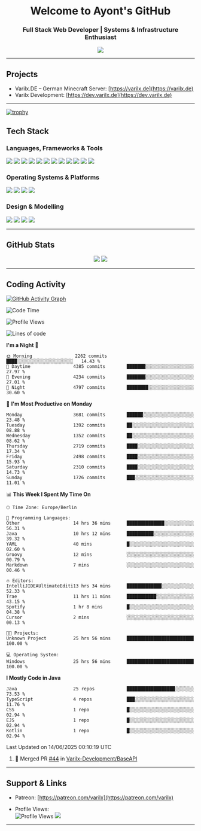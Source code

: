 <h1 align="center">Welcome to Ayont's GitHub</h1>
<h3 align="center">Full Stack Web Developer | Systems & Infrastructure Enthusiast</h3>

<p align="center">
  <img src="https://readme-typing-svg.herokuapp.com?font=Fira+Code&duration=3000&pause=1000&center=true&vCenter=true&width=435&lines=Open+Source+Enthusiast;Frontend+%7C+Backend+%7C+DevOps;Always+Learning+%26+Building" />
</p>

---

## Projects
- Varilx.DE – German Minecraft Server: [https://varilx.de](https://varilx.de)
- Varilx Development: [https://dev.varilx.de](https://dev.varilx.de)

---

[![trophy](https://github-profile-trophy.vercel.app/?username=ayont&margin-w=15&theme=darkhub&no-bg=true&no-frame=true)](https://github.com/ryo-ma/github-profile-trophy)

## Tech Stack

### Languages, Frameworks & Tools
<div align="left">
  <img src="https://img.shields.io/badge/Java-ED8B00?style=for-the-badge&logo=openjdk&logoColor=white"/>
  <img src="https://img.shields.io/badge/React-61DAFB?style=for-the-badge&logo=react&logoColor=black"/>
  <img src="https://img.shields.io/badge/Tailwind_CSS-38B2AC?style=for-the-badge&logo=tailwind-css&logoColor=white"/>
  <img src="https://img.shields.io/badge/HyperCSS-000000?style=for-the-badge&logo=css3&logoColor=white"/>
  <img src="https://img.shields.io/badge/MySQL-005C84?style=for-the-badge&logo=mysql&logoColor=white"/>
  <img src="https://img.shields.io/badge/MariaDB-003545?style=for-the-badge&logo=mariadb&logoColor=white"/>
  <img src="https://img.shields.io/badge/MongoDB-13aa52?style=for-the-badge&logo=mongodb&logoColor=white"/>
  <img src="https://img.shields.io/badge/SQLite-07405E?style=for-the-badge&logo=sqlite&logoColor=white"/>
  <img src="https://img.shields.io/badge/Oracle-F80000?style=for-the-badge&logo=oracle&logoColor=white"/>
  <img src="https://img.shields.io/badge/GitHub%20Actions-2088FF?style=for-the-badge&logo=githubactions&logoColor=white"/>
  <img src="https://img.shields.io/badge/HTML5-E34F26?style=for-the-badge&logo=html5&logoColor=white"/>
  <img src="https://img.shields.io/badge/CSS3-1572B6?style=for-the-badge&logo=css3&logoColor=white"/>
</div>

### Operating Systems & Platforms
<div align="left">
  <img src="https://img.shields.io/badge/Debian-A81D33?style=for-the-badge&logo=debian&logoColor=white"/>
  <img src="https://img.shields.io/badge/Arch_Linux-1793D1?style=for-the-badge&logo=arch-linux&logoColor=white"/>
  <img src="https://img.shields.io/badge/Ubuntu-E95420?style=for-the-badge&logo=ubuntu&logoColor=white"/>
  <img src="https://img.shields.io/badge/Nextcloud-0082C9?style=for-the-badge&logo=nextcloud&logoColor=white"/>
</div>

### Design & Modelling
<div align="left">
  <img src="https://img.shields.io/badge/Photoshop-31A8FF?style=for-the-badge&logo=Adobe%20Photoshop&logoColor=black"/>
  <img src="https://img.shields.io/badge/Blender-F5792A?style=for-the-badge&logo=blender&logoColor=white"/>
  <img src="https://img.shields.io/badge/After%20Effects-9999FF?style=for-the-badge&logo=adobeaftereffects&logoColor=white"/>
  <img src="https://img.shields.io/badge/Premiere_Pro-9999FF?style=for-the-badge&logo=adobepremierepro&logoColor=white"/>
</div>

---

## GitHub Stats

<div align="center">
  <img src="https://github-readme-stats.vercel.app/api?username=Ayont&theme=dark&area=true&order=5&hide_border=true&hide_title=true" />
  <img src="https://github-readme-streak-stats.herokuapp.com/?user=Ayont&theme=dark&area=true&order=5&hide_border=true&hide_title=true" />
</div>

---

## Coding Activity

[![GitHub Activity Graph](https://github-readme-activity-graph.vercel.app/graph?username=Ayont&radius=16&theme=high-contrast&area=true&order=5&hide_border=true&hide_title=true)](https://github.com/ashutosh00710/github-readme-activity-graph)

<!--START_SECTION:waka-->
![Code Time](http://img.shields.io/badge/Code%20Time-25%20hrs%2056%20mins-blue)

![Profile Views](http://img.shields.io/badge/Profile%20Views-0-blue)

![Lines of code](https://img.shields.io/badge/From%20Hello%20World%20I%27ve%20Written-1.3%20million%20lines%20of%20code-blue)

**I'm a Night 🦉** 

```text
🌞 Morning                2262 commits        ████░░░░░░░░░░░░░░░░░░░░░   14.43 % 
🌆 Daytime                4385 commits        ███████░░░░░░░░░░░░░░░░░░   27.97 % 
🌃 Evening                4234 commits        ███████░░░░░░░░░░░░░░░░░░   27.01 % 
🌙 Night                  4797 commits        ████████░░░░░░░░░░░░░░░░░   30.60 % 
```
📅 **I'm Most Productive on Monday** 

```text
Monday                   3681 commits        ██████░░░░░░░░░░░░░░░░░░░   23.48 % 
Tuesday                  1392 commits        ██░░░░░░░░░░░░░░░░░░░░░░░   08.88 % 
Wednesday                1352 commits        ██░░░░░░░░░░░░░░░░░░░░░░░   08.62 % 
Thursday                 2719 commits        ████░░░░░░░░░░░░░░░░░░░░░   17.34 % 
Friday                   2498 commits        ████░░░░░░░░░░░░░░░░░░░░░   15.93 % 
Saturday                 2310 commits        ████░░░░░░░░░░░░░░░░░░░░░   14.73 % 
Sunday                   1726 commits        ███░░░░░░░░░░░░░░░░░░░░░░   11.01 % 
```


📊 **This Week I Spent My Time On** 

```text
🕑︎ Time Zone: Europe/Berlin

💬 Programming Languages: 
Other                    14 hrs 36 mins      ██████████████░░░░░░░░░░░   56.31 % 
Java                     10 hrs 12 mins      ██████████░░░░░░░░░░░░░░░   39.32 % 
YAML                     40 mins             █░░░░░░░░░░░░░░░░░░░░░░░░   02.60 % 
Groovy                   12 mins             ░░░░░░░░░░░░░░░░░░░░░░░░░   00.79 % 
Markdown                 7 mins              ░░░░░░░░░░░░░░░░░░░░░░░░░   00.46 % 

🔥 Editors: 
IntelliJIDEAUltimateEditi13 hrs 34 mins      █████████████░░░░░░░░░░░░   52.33 % 
Trae                     11 hrs 11 mins      ███████████░░░░░░░░░░░░░░   43.15 % 
Spotify                  1 hr 8 mins         █░░░░░░░░░░░░░░░░░░░░░░░░   04.38 % 
Cursor                   2 mins              ░░░░░░░░░░░░░░░░░░░░░░░░░   00.13 % 

🐱‍💻 Projects: 
Unknown Project          25 hrs 56 mins      █████████████████████████   100.00 % 

💻 Operating System: 
Windows                  25 hrs 56 mins      █████████████████████████   100.00 % 
```

**I Mostly Code in Java** 

```text
Java                     25 repos            ██████████████████░░░░░░░   73.53 % 
TypeScript               4 repos             ███░░░░░░░░░░░░░░░░░░░░░░   11.76 % 
CSS                      1 repo              █░░░░░░░░░░░░░░░░░░░░░░░░   02.94 % 
EJS                      1 repo              █░░░░░░░░░░░░░░░░░░░░░░░░   02.94 % 
Kotlin                   1 repo              █░░░░░░░░░░░░░░░░░░░░░░░░   02.94 % 
```




 Last Updated on 14/06/2025 00:10:19 UTC
<!--END_SECTION:waka-->

<!--START_SECTION:activity-->
1. 🎉 Merged PR [#44](https://github.com/Varilx-Development/BaseAPI/pull/44) in [Varilx-Development/BaseAPI](https://github.com/Varilx-Development/BaseAPI)
<!--END_SECTION:activity-->

---

## Support & Links

- Patreon: [https://patreon.com/varilx](https://patreon.com/varilx)

- Profile Views:  
  <img src="https://komarev.com/ghpvc/?username=Ayont&style=flat-square&color=brightgreen" alt="Profile Views" />
  [![](https://visitcount.itsvg.in/api?id=Ayont&label=Profile+Views&icon=3&pretty=true)](https://visitcount.itsvg.in)

---
